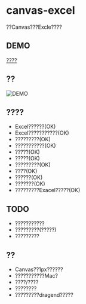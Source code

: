 # canvas-excel

??Canvas???Excle????

## DEMO

[????](https://bojue.github.io/canvas-excel)

## ??

![DEMO](https://github.com/bojue/canvas-excel/raw/master/src/assets/demo.PNG)

## ????

- Excel??????(OK)
- Excel???????????(OK)
- ?????????(OK)
- ???????????(OK)
- ?????(OK)
- ?????(OK)
- ?????????(OK)
- ????(OK)
- ??????(OK)
- ???????(OK)
- ?????????Exacel?????(OK)

## TODO

- ???????????
- ?????????(?????)
- ?????????

## ??

- Canvas??1px??????
- ???????????Mac?
- ????/????
- ????????
- ?????????dragend?????

